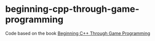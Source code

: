 # beginning-cpp-through-game-programming

Code based on the book [Beginning C++ Through Game Programming](https://www.amazon.com/Beginning-C-Through-Game-Programming/dp/1305109910%3FSubscriptionId%3D0K1019RWK8CNM7CNZV82%26tag%3D0a0-20%26linkCode%3Dxm2%26camp%3D2025%26creative%3D165953%26creativeASIN%3D1305109910)
